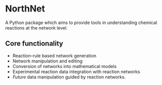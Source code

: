 # NorthNet

A Python package which aims to provide tools in understanding chemical reactions at the network level.

## Core functionality

- Reaction-rule based network generation
- Network manipulation and editing
- Conversion of networks into mathematical models
- Experimental reaction data integration with reaction networks
- *Future* data manipulation guided by reaction networks.
